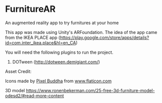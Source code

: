 # FurnitureAR
An augmented reality app to try furnitures at your home 

This app was made using Unity's ARFoundation. The idea of the app came from the IKEA PLACE app (https://play.google.com/store/apps/details?id=com.inter_ikea.place&hl=en_CA)

You will need the following plugins to run the project.
1. DOTween (http://dotween.demigiant.com/)


Asset Credit:
<div>Icons made by <a href="https://www.flaticon.com/free-icon/info@pixelbuddha.net" title="Pixel Buddha">Pixel Buddha</a> from <a href="https://www.flaticon.com/" title="Flaticon">www.flaticon.com</a></div>

3D model
https://www.ronenbekerman.com/25-free-3d-furniture-model-odesd2/#read-more-content
